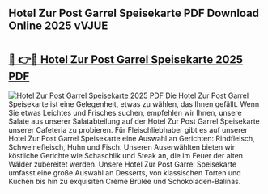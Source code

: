 ## Hotel Zur Post Garrel Speisekarte PDF Download Online 2025 vVJUE

# <h2><a href="http://gc6s9eo.nevu.top/?p=Hotel+Zur+Post+Garrel+Speisekarte">🔗 👉🔴 Hotel Zur Post Garrel Speisekarte 2025 PDF</a></h2>

[![Hotel Zur Post Garrel Speisekarte 2025 PDF](https://i.imgur.com/dBaPXMq.png)](http://gc6s9eo.nevu.top/?p=Hotel+Zur+Post+Garrel+Speisekarte)
Die Hotel Zur Post Garrel Speisekarte ist eine Gelegenheit, etwas zu wählen, das Ihnen gefällt. Wenn Sie etwas Leichtes und Frisches suchen, empfehlen wir Ihnen, unsere Salate aus unserer Salatabteilung auf der Hotel Zur Post Garrel Speisekarte unserer Cafeteria zu probieren. Für Fleischliebhaber gibt es auf unserer Hotel Zur Post Garrel Speisekarte eine Auswahl an Gerichten: Rindfleisch, Schweinefleisch, Huhn und Fisch. Unseren Auserwählten bieten wir köstliche Gerichte wie Schaschlik und Steak an, die im Feuer der alten Wälder zubereitet werden. Unsere Hotel Zur Post Garrel Speisekarte umfasst eine große Auswahl an Desserts, von klassischen Torten und Kuchen bis hin zu exquisiten Crème Brûlée und Schokoladen-Balinas.
